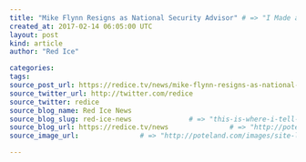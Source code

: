 ```yaml
---
title: "Mike Flynn Resigns as National Security Advisor" # => "I Made a Pretty Gem - Planet.rb"
created_at: 2017-02-14 06:05:00 UTC
layout: post
kind: article
author: "Red Ice"

categories: 
tags: 
source_post_url: https://redice.tv/news/mike-flynn-resigns-as-national-security-advisor    # => "http://poteland.com/blog/i-made-a-pretty-gem-planet-dot-rb/"
source_twitter_url: http://twitter.com/redice
source_twitter: redice
source_blog_name: Red Ice News
source_blog_slug: red-ice-news              # => "this-is-where-i-tell-you-stuff"
source_blog_url: https://redice.tv/news               # => "http://poteland.com/articles"
source_image_url:               # => "http://poteland.com/images/site-logo.png"

---
```



<!--
   &lt;img align=&quot;left&quot; alt=&quot;Mike Flynn Resigns as National Security Advisor&quot; src=&quot;https://rdice.net/a/c/n/17/02140659-160707-michael-flynn-getty-1160.9cd7b47f.jpg&quot;&gt; Editor&#39;s Note: As this situation continues to unfold, I&#39;ve realized that my initial assessment was incorrect. Flynn&#39;s error – if it could be called that – was fairly miniscule. More troubling is that shadowy government figures are leaking information to undermine the Trump administration. First, it&#39;s Flynn – next, it could be Miller or Bannon. The deep state will not rest so long as Trump opposes its will. National security advisor Michael Flynn resigned Monday night after it was revealed that he discussed U.S. policy with Russian ambassador Sergey Kislyak in private. In the month leading up to Trump’s inauguration, Flynn spoke with Kislyak about U.S. sanctions against Russia, assuring him that things would be different once Obama was out of the picture. However, this didn’t stop Flynn from…           # => "I’ve been hurting to write this ever since we had the idea of creating a Planet for Cubox..." (Continued)
   red-ice-news              # => "this-is-where-i-tell-you-stuff"
   https://redice.tv/news               # => "http://poteland.com/articles"
                 # => "http://poteland.com/images/site-logo.png"
<img align="left" alt="Mike Flynn Resigns as National Security Advisor" src="https://rdice.net/a/c/n/17/02140659-160707-michael-flynn-getty-1160.9cd7b47f.jpg"> Editor's Note: As this situation continues to unfold, I've realized that my initial assessment was incorrect. Flynn's error – if it could be called that – was fairly miniscule. More troubling is that shadowy government figures are leaking information to undermine the Trump administration. First, it's Flynn – next, it could be Miller or Bannon. The deep state will not rest so long as Trump opposes its will. National security advisor Michael Flynn resigned Monday night after it was revealed that he discussed U.S. policy with Russian ambassador Sergey Kislyak in private. In the month leading up to Trump’s inauguration, Flynn spoke with Kislyak about U.S. sanctions against Russia, assuring him that things would be different once Obama was out of the picture. However, this didn’t stop Flynn from…<div class="">
    <i>Source: <a href="https://redice.tv/news">Red Ice News</a></i>
</div>
